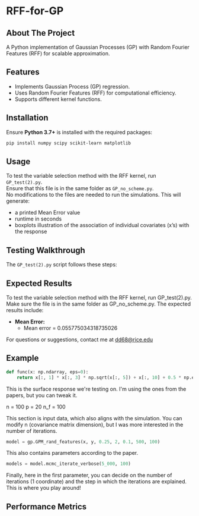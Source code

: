 # RFF-for-GP  

## About The Project  
A Python implementation of Gaussian Processes (GP) with Random Fourier Features (RFF) for scalable approximation.  

## Features  
- Implements Gaussian Process (GP) regression.  
- Uses Random Fourier Features (RFF) for computational efficiency.  
- Supports different kernel functions.

## Installation  
Ensure **Python 3.7+** is installed with the required packages:  
```bash
pip install numpy scipy scikit-learn matplotlib
```

## Usage
To test the variable selection method with the RFF kernel, run `GP_test(2).py`.  
Ensure that this file is in the same folder as `GP_no_scheme.py`.  
No modifications to the files are needed to run the simulations. 
This will generate:
- a printed Mean Error value
- runtime in seconds
- boxplots illustration of the association of individual covariates (x’s) with the response

## Testing Walkthrough 
The `GP_test(2).py` script follows these steps:


## Expected Results
To test the variable selection method with the RFF kernel, run GP_test(2).py. Make sure the file is in the same folder as GP_no_scheme.py.
The expected results include:
- **Mean Error:**
    -  Mean error = 0.055775034318735026


For questions or suggestions, contact me at dd68@rice.edu 

## Example  
```python
def func(x: np.ndarray, eps=0):
    return x[:, 1] * x[:, 3] * np.sqrt(x[:, 5]) + x[:, 10] + 0.5 * np.exp(x[:, 11]) + eps
```
This is the surface response we're testing on. I'm using the ones from the papers, but you can tweak it.

n = 100
p = 20
n_f = 100

This section is input data, which also aligns with the simulation. You can modify n (covariance matrix dimension), but I was more interested in the number of iterations.


```python
model = gp.GPM_rand_features(x, y, 0.25, 2, 0.1, 500, 100)
```

This also contains parameters according to the paper.

```python
models = model.mcmc_iterate_verbose(5_000, 100)
```

Finally, here in the first parameter, you can decide on the number of iterations (1 coordinate) and the step in which the iterations are explained. This is where you play around!
## Performance Metrics
